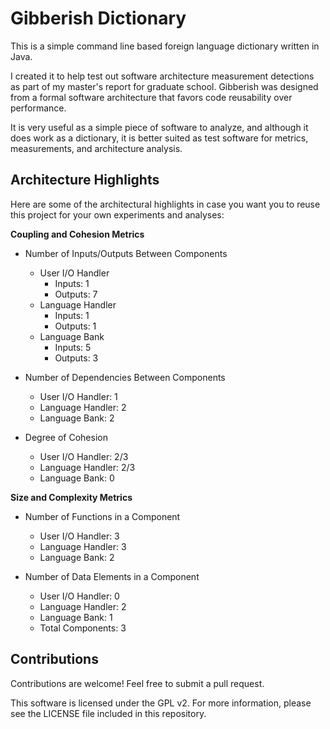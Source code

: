 # Gibberish Dictionary

This is a simple command line based foreign language dictionary written in Java.

I created it to help test out software architecture measurement detections as part of my master's report for graduate school. Gibberish was designed from a formal software architecture that favors code reusability over performance.

It is very useful as a simple piece of software to analyze, and although it does work as a dictionary, it is better suited as test software for metrics, measurements, and architecture analysis.

## Architecture Highlights

Here are some of the architectural highlights in case you want you to reuse this project for your own experiments and analyses:

**Coupling and Cohesion Metrics**

* Number of Inputs/Outputs Between Components
  * User I/O Handler
    * Inputs: 1
    * Outputs: 7
  * Language Handler
    * Inputs: 1
    * Outputs: 1
  * Language Bank
    * Inputs: 5
    * Outputs: 3
  
* Number of Dependencies Between Components
  * User I/O Handler: 1
  * Language Handler: 2
  * Language Bank: 2

* Degree of Cohesion
  * User I/O Handler: 2/3
  * Language Handler: 2/3
  * Language Bank: 0

**Size and Complexity Metrics**

* Number of Functions in a Component
  * User I/O Handler: 3
  * Language Handler: 3
  * Language Bank: 2

* Number of Data Elements in a Component
  * User I/O Handler: 0
  * Language Handler: 2
  * Language Bank: 1
  * Total Components: 3 

## Contributions

Contributions are welcome! Feel free to submit a pull request.

This software is licensed under the GPL v2. For more information, please see the LICENSE file included in this repository.
